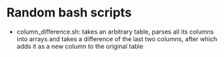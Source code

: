 # Random bash scripts
  - column_difference.sh: takes an arbitrary table, parses all its columns into arrays and takes a difference of the last two columns, after which adds it as a new column to the original table
